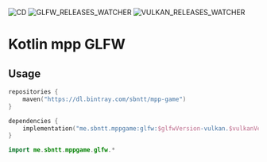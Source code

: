 ![CD](https://github.com/SBNTT/mpp-game-glfw/workflows/CD/badge.svg)
![GLFW_RELEASES_WATCHER](https://github.com/SBNTT/mpp-game-glfw/workflows/GLFW_RELEASES_WATCHER/badge.svg)
![VULKAN_RELEASES_WATCHER](https://github.com/SBNTT/mpp-game-glfw/workflows/VULKAN_RELEASES_WATCHER/badge.svg)

# Kotlin mpp GLFW
## Usage
```kotlin
repositories {
    maven("https://dl.bintray.com/sbntt/mpp-game")
}

dependencies {
    implementation("me.sbntt.mppgame:glfw:$glfwVersion-vulkan.$vulkanVersion")
}
```

```kotlin
import me.sbntt.mppgame.glfw.*
```